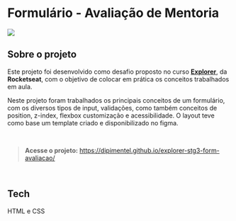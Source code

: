 # Formulário - Avaliação de Mentoria

![](https://github.com/dipimentel/explorer-stg3-form-avaliacao/blob/main/print-form-avaliacao.png?raw=true)

## Sobre o projeto
Este projeto foi desenvolvido como desafio proposto no curso [**Explorer**](https://www.rocketseat.com.br/explorer), da **Rocketseat**, com o objetivo de colocar em prática os conceitos trabalhados em aula.

Neste projeto foram trabalhados os principais conceitos de um formulário, com os diversos tipos de input, validações, como também conceitos de position, z-index, flexbox customização e acessibilidade. O layout teve como base um template criado e disponibilizado no figma.

&nbsp;
>**Acesse o projeto:** <https://dipimentel.github.io/explorer-stg3-form-avaliacao/>

&nbsp;
## Tech 
HTML e CSS
